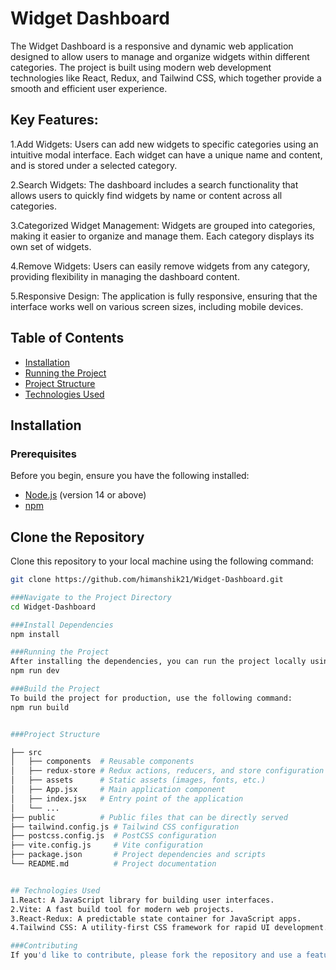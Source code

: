 # Widget Dashboard

The Widget Dashboard is a responsive and dynamic web application designed to allow users to manage and organize widgets within different categories. The project is built using modern web development technologies like React, Redux, and Tailwind CSS, which together provide a smooth and efficient user experience.

## Key Features:
1.Add Widgets: Users can add new widgets to specific categories using an intuitive modal interface. Each widget can have a unique name and content, and is stored under a selected category.

2.Search Widgets: The dashboard includes a search functionality that allows users to quickly find widgets by name or content across all categories.

3.Categorized Widget Management: Widgets are grouped into categories, making it easier to organize and manage them. Each category displays its own set of widgets.

4.Remove Widgets: Users can easily remove widgets from any category, providing flexibility in managing the dashboard content.

5.Responsive Design: The application is fully responsive, ensuring that the interface works well on various screen sizes, including mobile devices.

## Table of Contents

- [Installation](#installation)
- [Running the Project](#running-the-project)
- [Project Structure](#project-structure)
- [Technologies Used](#technologies-used)

## Installation

### Prerequisites

Before you begin, ensure you have the following installed:

- [Node.js](https://nodejs.org/) (version 14 or above)
- [npm](https://www.npmjs.com/) 

## Clone the Repository

Clone this repository to your local machine using the following command:

```bash
git clone https://github.com/himanshik21/Widget-Dashboard.git

###Navigate to the Project Directory
cd Widget-Dashboard

###Install Dependencies
npm install

###Running the Project
After installing the dependencies, you can run the project locally using the following command:
npm run dev

###Build the Project
To build the project for production, use the following command:
npm run build


###Project Structure

├── src
│   ├── components  # Reusable components
│   ├── redux-store # Redux actions, reducers, and store configuration
│   ├── assets      # Static assets (images, fonts, etc.)
│   ├── App.jsx     # Main application component
│   ├── index.jsx   # Entry point of the application
│   └── ...
├── public          # Public files that can be directly served
├── tailwind.config.js # Tailwind CSS configuration
├── postcss.config.js  # PostCSS configuration
├── vite.config.js     # Vite configuration
├── package.json       # Project dependencies and scripts
└── README.md          # Project documentation


## Technologies Used
1.React: A JavaScript library for building user interfaces.
2.Vite: A fast build tool for modern web projects.
3.React-Redux: A predictable state container for JavaScript apps.
4.Tailwind CSS: A utility-first CSS framework for rapid UI development.

###Contributing
If you'd like to contribute, please fork the repository and use a feature branch. Pull requests are welcome.
